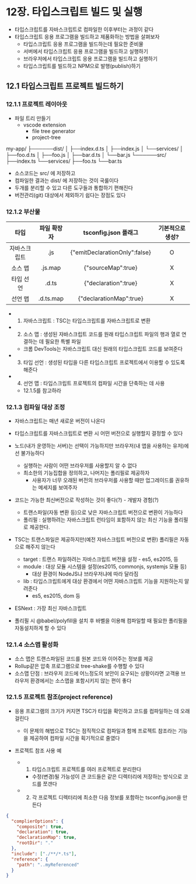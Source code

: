 # 12장. 타입스크립트 빌드 및 실행

- 타입스크립트를 자바스크립트로 컴파일한 이후부터는 과정이 같다
- 타입스크립트 응용 프로그램을 빌드하고 제품화하는 방법을 살펴보자
  - 타입스크립트 응용 프로그램을 빌드하는데 필요한 준비물
  - 서버에서 타입스크립트 응용 프로그램을 빌드하고 실행하기
  - 브라우저에서 타입스크립트 응용 프로그램을 빌드하고 실행하기
  - 타입스크립트를 빌드하고 NPM으로 발행(publish)하기

## 12.1 타입스크립트 프로젝트 빌드하기

### 12.1.1 프로젝트 레이아웃

- 파일 트리 만들기
  - vscode extension
    - file tree generator
    - project-tree

my-app/
├──────dist/
│ ├──index.d.ts
│ ├──index.js
│ └──services/
│ ├──foo.d.ts
│ ├──foo.js
│ ├──bar.d.ts
│ └──bar.js
└──────src/
├──index.ts
└──services/
├──foo.ts
└──bar.ts

- 소스코드는 src/ 에 저장하고
- 컴파일한 결과는 dist/ 에 저장하는 것이 국룰이다
- 두개를 분리할 수 있고 다른 도구들과 통합하기 편해진다
- 버전관리(git) 대상에서 제외하기 쉽다는 장점도 있다

### 12.1.2 부산물

|     타입     | 파일 확장자 |     tsconfig.json 플래그      | 기본적으로 생성? |
| :----------: | :---------: | :---------------------------: | :--------------: |
| 자바스크립트 |     .js     | {"emitDeclarationOnly":false} |        O         |
|   소스 맵    |   .js.map   |      {"sourceMap":true}       |        X         |
|  타입 선언   |    .d.ts    |     {"declaration":true}      |        X         |
|   선언 맵    |  .d.ts.map  |    {"declarationMap":true}    |        X         |

- 1. 자바스크립트 : TSC는 타입스크립트를 자바스크립트로 변환
- 2. 소스 맵 : 생성된 자바스크립트 코드를 원래 타입스크립트 파일의 행과 열로 연결하는 데 필요한 특별 파일
  - 크롬 DevTools는 자바스크립트 대신 원래의 타입스크립트 코드를 보여준다
- 3. 타입 선언 : 생성된 타입을 다른 타입스크립트 프로젝트에서 이용할 수 있도록 해준다
- 4. 선언 맵 : 타입스크립트 프로젝트의 컴파일 시간을 단축하는 데 사용
  - 12.1.5를 참고하라

### 12.1.3 컴파일 대상 조정

- 자바스크립트는 매년 새로운 버전이 나온다
- 타입스크립트를 자바스크립트로 변환 시 어떤 버전으로 실행할지 결정할 수 있다
- 노드(내가 운영하는 서버)는 선택이 가능하지만 브라우저(내 앱을 사용하는 유저)에선 불가능하다
  - 실행하는 사람이 어떤 브라우저를 사용할지 알 수 없다
  - 최소한의 기능집합을 정의하고, 나머지는 폴리필로 제공하자
    - 사용자가 너무 오래된 버전의 브라우저를 사용할 때만 업그레이드를 권유하는 메세지를 보여주자
- 코드는 가능한 최신버전으로 작성하는 것이 좋다(?) - 개발자 경험(?)

  - 트랜스파일(자동 변환 등)으로 낮은 자바스크립트 버전으로 변환이 가능하다
  - 폴리필 : 실행하려는 자바스크립트 런타임이 포함하지 않는 최신 기능을 폴리필로 제공한다.

- TSC는 트랜스파일은 제공하지만(예전 자바스크립트 버전으로 변환) 폴리필은 자동으로 해주지 않는다

  - target : 트랜스 파일하려는 자바스크립트 버전을 설정 - es5, es2015, 등
  - module : 대상 모듈 시스템을 설정(es2015, commonjs, systemjs 모듈 등)
    - 대상 환경이 NodeJS냐 브라우저냐에 따라 달라짐
  - lib : 타입스크립트에게 대상 환경에서 어떤 자바스크립트 기능을 지원하는지 알려준다
    - es5, es2015, dom 등

- ESNext : 가장 최신 자바스크립트
- 폴리필 시 @babel/polyfill을 설치 후 바벨을 이용해 컴파일할 때 필요한 폴리필을 자동설치하게 할 수 있다

### 12.1.4 소스맵 활성화

- 소스 맵은 트랜스파일된 코드를 원본 코드와 이어주는 정보를 제공
- Rollup같은 압축 프로그램으로 tree-shake를 수행할 수 있다
- 소스맵 단점 : 브라우저 코드에 어느정도의 보안이 요구되는 상황이라면 고객용 브라우저 환경에서는 소스맵을 포함시키지 않는 편이 좋다

### 12.1.5 프로젝트 참조(project reference)

- 응용 프로그램의 크기가 커지면 TSC가 타입을 확인하고 코드를 컴파일하는 데 오래 걸린다

  - 이 문제의 해법으로 TSC는 점직적으로 컴파일과 함께 프로젝트 참조라는 기능을 제공하여 컴파일 시간을 획기적으로 줄였다

- 프로젝트 참조 사용 예
  - 1. 타입스크립트 프로젝트를 여러 프로젝트로 분리한다
    - 수정(변경)될 가능성이 큰 코드들은 같은 디렉터리에 저장하는 방식으로 코드를 쪼갠다
  - 2. 각 프로젝트 디렉터리에 최소한 다음 정보를 포함하는 tsconfig.json을 만든다

```json
{
  "complierOptions": {
    "composite": true,
    "declaration": true,
    "declarationMap": true,
    "rootDir": "."
  },
  "include": ["./**/*.ts"],
  "reference": {
    "path": "..myReferenced"
  }
}
```
